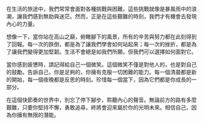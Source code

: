 在生活的旅途中，我們常常會面對各種挑戰與困難。這些挑戰就像是暴風雨中的浪潮，讓我們感到無助與迷茫。然而，正是在這些艱難的時刻，我們才有機會去發現內心的力量。

想像一下，當你站在高山之巔，俯瞰腳下的風景，所有的辛苦與努力都在此刻得到了回報。每一次的跌倒，都是為了讓我們學會如何站起來；每一次的挫折，都是為了讓我們變得更加堅韌。生活不會總是如我們所願，但我們可以選擇如何面對它。

當你感到疲憊時，請記得給自己一個微笑。這個微笑不僅是對他人的，也是對自己的鼓勵。告訴自己，你是足夠的，你擁有克服一切困難的能力。每一個清晨都是新的開始，每一個夜晚都是反思的時刻。珍惜每一個當下，因為它們都是你成長的一部分。

在這個快節奏的世界中，別忘了停下腳步，聆聽內心的聲音。無論前方的路有多麼艱難，只要你堅持不懈，勇敢追尋，終將會迎來屬於你的光明未來。相信自己，因為你擁有無限的潛能。